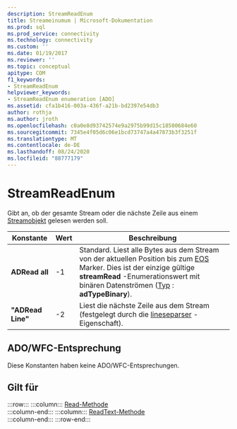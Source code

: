 ```yaml
---
description: StreamReadEnum
title: Streameinumum | Microsoft-Dokumentation
ms.prod: sql
ms.prod_service: connectivity
ms.technology: connectivity
ms.custom: ''
ms.date: 01/19/2017
ms.reviewer: ''
ms.topic: conceptual
apitype: COM
f1_keywords:
- StreamReadEnum
helpviewer_keywords:
- StreamReadEnum enumeration [ADO]
ms.assetid: cfa1b416-003a-436f-a21b-bd2397e54db3
author: rothja
ms.author: jroth
ms.openlocfilehash: c0a0e8d93742574e9a2975b99d15c18500684e60
ms.sourcegitcommit: 7345e4f05d6c06e1bcd73747a4a47873b3f3251f
ms.translationtype: MT
ms.contentlocale: de-DE
ms.lasthandoff: 08/24/2020
ms.locfileid: "88777179"
---
```

# <a name="streamreadenum"></a>StreamReadEnum
Gibt an, ob der gesamte Stream oder die nächste Zeile aus einem [Streamobjekt](./stream-object-ado.md) gelesen werden soll.  
  
|Konstante|Wert|Beschreibung|  
|--------------|-----------|-----------------|  
|**ADRead all**|-1|Standard. Liest alle Bytes aus dem Stream von der aktuellen Position bis zum [EOS](./eos-property.md) Marker. Dies ist der einzige gültige **streamRead** -Enumerationswert mit binären Datenströmen ([Typ](./type-property-ado-stream.md) : **adTypeBinary**).|  
|**"ADRead Line"**|-2|Liest die nächste Zeile aus dem Stream (festgelegt durch die [lineseparser](./lineseparator-property-ado.md) -Eigenschaft).|  
  
## <a name="adowfc-equivalent"></a>ADO/WFC-Entsprechung  
 Diese Konstanten haben keine ADO/WFC-Entsprechungen.  
  
## <a name="applies-to"></a>Gilt für  

:::row:::
    :::column:::
        [Read-Methode](./read-method.md)  
    :::column-end:::
    :::column:::
        [ReadText-Methode](./readtext-method.md)  
    :::column-end:::
:::row-end:::
